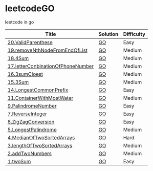 # leetcodeGO
leetcode in go

| Title | Solution | Difficulty |
| ----- | -------- | ---------- |
|[20.ValidParenthese](https://leetcode.com/problems/valid-parentheses)|[GO](./20.ValidParenthese/validParenthese.go)|Easy|
|[19.removeNthNodeFromEndOfList](https://leetcode.com/problems/remove-nth-node-from-end-of-list)|[GO](./19.removeNthNodeFromEndOfList/removeNthFromEnd.go)|Medium|
|[18.4Sum](https://leetcode.com/problems/4sum)|[GO](./18.4Sum/4Sum.go)|Medium|
|[17.letterConbinationOfPhoneNumber](https://leetcode.com/problems/letter-combinations-of-a-phone-number)|[GO](./17.letterConbinationOfPhoneNumber/letterCombinations.go)|Medium|
|[16.3sumCloest](https://leetcode.com/problems/3sum-closest)|[GO](./16.3sumCloest/threeSumCloest.go)|Medium|
|[15.3Sum](https://leetcode.com/problems/3sum)|[GO](./15.3Sum/3Sum.go)|Medium|
|[14.LongestCommonPrefix](https://leetcode.com/problems/container-with-most-water)|[GO](./14.LongestCommonPrefix/longestCommonPrefix.go)|Easy|
|[11.ContainerWithMostWater](https://leetcode.com/problems/container-with-most-water)|[GO](./11.ContainerWithMostWater/ContainerWithMostWater.go)|Medium|
|[9.PalindromeNumber](https://leetcode.com/problems/palindrome-number)|[GO](./9.PalindromeNumber/palindromeNumber.go)|Easy|
|[7.ReverseInteger](https://leetcode.com/problems/reverse-integer)|[GO](./7.ReverseInteger/reverseInteger.go)|Easy|
|[6.ZigZagConversion](https://leetcode.com/problems/zigzag-conversion)|[GO](./6.ZigZagConversion/zigZagConversion.go)|Easy|
|[5.LongestPalindrome](https://leetcode.com/problems/longest-palindromic-substring)|[GO](./5.LongestPalindrome/longestPalindrome.go)|Medium|
|[4.MedianOfTwoSortedArrays](https://leetcode.com/problems/median-of-two-sorted-arrays)|[GO](./4.MedianOfTwoSortedArrays/medianOfTwoSortedArrays.go)|Hard|
|[3.lengthOfTwoSortedArrays](https://leetcode.com/problems/longest-substring-without-repeating-characters)|[GO](./3.LengthOfLongestSubString/longestSubString.go)|Medium|
|[2.addTwoNumbers](https://leetcode.com/problems/add-two-numbers)|[GO](./2.AddTwoNumber/addTwoNumber.go)|Medium|
|[1.twoSum](https://leetcode.com/problems/two-sum/)|[GO](./1.twoSum/twoSum.go)|Easy|
